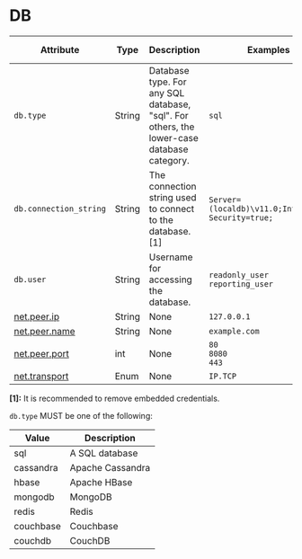 # DB

<!-- semconv db(tag=connection-level,remove_constraints) -->
| Attribute  | Type | Description  | Examples  | [Requirement Level](https://opentelemetry.io/docs/specs/semconv/general/attribute-requirement-level/) | [Stability](https://opentelemetry.io/docs/specs/otel/versioning-and-stability/#semantic-conventions-stability) |
|---|---|---|---|---|---|
| `db.type` | String | Database type. For any SQL database, "sql". For others, the lower-case database category. | `sql` | `Required` | Experimental |
| `db.connection_string` | String | The connection string used to connect to the database. [1] | `Server=(localdb)\v11.0;Integrated Security=true;` | `Recommended` | Experimental |
| `db.user` | String | Username for accessing the database. | `readonly_user`<br>`reporting_user` | `Recommended` | Experimental |
| [net.peer.ip](general.md) | String | None | `127.0.0.1` | `Recommended` | Experimental |
| [net.peer.name](general.md) | String | None | `example.com` | `Recommended` | Experimental |
| [net.peer.port](general.md) | int | None | `80`<br>`8080`<br>`443` | `Recommended` | Experimental |
| [net.transport](general.md) | Enum | None | `IP.TCP` | `Recommended` | Experimental |

**[1]:** It is recommended to remove embedded credentials.

`db.type` MUST be one of the following:

| Value  | Description |
|---|---|
| sql | A SQL database |
| cassandra | Apache Cassandra |
| hbase | Apache HBase |
| mongodb | MongoDB |
| redis | Redis |
| couchbase | Couchbase |
| couchdb | CouchDB |

<!-- endsemconv -->
